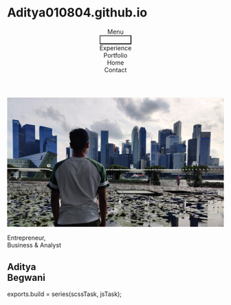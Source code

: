 # Aditya010804.github.io


<!DOCTYPE html><!-- Last Published: Tue May 14 2024 08:47:48 GMT+0000 (Coordinated Universal Time) --><html data-wf-domain="www.adityabegwani.ind" data-wf-page="662f674cb38eee57dcce1fd8" data-wf-site="662f674cb38eee57dcce1fd9" lang="nl"><head><meta charset="utf-8"/><title>Aditya Begwani - Entrepreneur, Business Analyst; Investor</title><meta content="As a driven entrepreneur with over 20 years of experience in the digital space, I have a passion for starting and scaling companies. Based in Amsterdam." name="description"/><meta content="Aditya Begwani - Entrepreneur, Business Analyst; Investor" property="og:title"/><meta content="As a driven entrepreneur with over 20 years of experience in the digital space, I have a passion for starting and scaling companies. Based in Amsterdam." property="og:description"/><meta content="https://assets-global.website-files.com/662f674cb38eee57dcce1fd9/663382bea535cb6064136518_meta-image-nick.jpg" property="og:image"/><meta content="AdityaVelten - Entrepreneur, Business &amp; Analyst" property="twitter:title"/><meta content="As a driven entrepreneur with over 20 years of experience in the digital space, I have a passion for starting and scaling companies. Based in Amsterdam." property="twitter:description"/><meta content="https://assets-global.website-files.com/662f674cb38eee57dcce1fd9/663382bea535cb6064136518_meta-image-nick.jpg" property="twitter:image"/><meta property="og:type" content="website"/><meta content="summary_large_image" name="twitter:card"/><meta content="width=device-width, initial-scale=1" name="viewport"/><link href="https://assets-global.website-files.com/662f674cb38eee57dcce1fd9/css/nickvelten.webflow.fe9b683b1.css" rel="stylesheet" type="text/css"/><script type="text/javascript">!function(o,c){var n=c.documentElement,t=" w-mod-";n.className+=t+"js",("ontouchstart"in o||o.DocumentTouch&&c instanceof DocumentTouch)&&(n.className+=t+"touch")}(window,document);</script><link href="https://assets-global.website-files.com/662f674cb38eee57dcce1fd9/662f6f8b0e705abf451cfeaf_favicon.png" rel="shortcut icon" type="image/x-icon"/><link href="https://assets-global.website-files.com/662f674cb38eee57dcce1fd9/662f6f1e56889161dcda6939_webclip.jpg" rel="apple-touch-icon"/><script async="" src="https://www.googletagmanager.com/gtag/js?id=G-ZVPGZRLV2N"></script><script type="text/javascript">window.dataLayer = window.dataLayer || [];function gtag(){dataLayer.push(arguments);}gtag('js', new Date());gtag('set', 'developer_id.dZGVlNj', true);gtag('config', 'G-ZVPGZRLV2N');</script><link rel="stylesheet" href="https://unpkg.com/flickity@2.3.0/dist/flickity.css"/></head><body class="body" data-scrolling-direction="down" data-scrolling-started="false" data-navigation-status="not-active" data-barba="wrapper" data-id-nav="header" data-theme-page="light" data-theme-nav="dark" data-bg-nav="transparent"><div class="embed-css w-embed"><style>


/* ------------------------- Variables -------------------------------------------------- */

:root {
   --title-value: clamp(5em, 7.5vw, 7.5em);
   --title-value: 17.5vw;
   --title-size: var(--title-value);
   --section-padding: calc(var(--title-size) * 0.6);
   --gap: calc(var(--title-size) * 0.2);
   --animation-fast: 0.2s cubic-bezier(0.6, 0, 0.4, 1);
   --animation-primary: 0.4s cubic-bezier(0.6, 0, 0.4, 1);
}

@media screen and (max-width: 991px) {
	:root {
    --title-size: calc(var(--title-value) * 1.5);
    --section-padding: calc(var(--title-size) * 0.8);
	}
}

@media screen and (max-width: 479px) {
	:root {
    --title-size: calc(var(--title-value) * 1.5);
    --container-padding: 1em;
	}
}

/* ------------------------- Viewportheight -------------------------------------------------- */

:root {
   --vh-in-px: 8px;
   --vh: var(--vh-in-px);
}

@media (hover: hover) {

   :root {
      --vh: 1vh;
   }

   @supports (height: 1svh) { 
      :root {
         --vh: 1svh;
      }
   }
}

/* ------------------------- Hide Scrollbar -------------------------------------------------- */

body::-webkit-scrollbar{display: none;} /* Chrome, Safari, Opera */
body {-ms-overflow-style: none;} /* IE & Edge */
html {scrollbar-width: none;} /* Firefox */

/* ------------------------- Body -------------------------------------------------- */

*, *:after, *:before { -webkit-box-sizing: border-box; -moz-box-sizing: border-box; box-sizing: border-box;}
li, ul, figure { padding: 0; margin: 0; list-style: none;}

html {
   scroll-behavior: initial;
}

body {
   -webkit-font-smoothing: antialiased;
   font-size: clamp(16px, 1.2vw, 22px);
}

html, body {
   width: 100%;
   min-height: 100%;
   -webkit-font-smoothing: antialiased;
   position: relative;
}

/* Selection */
::selection {
   background-color: var(--color-secondary);
   color: var(--color-light);
   text-shadow: none;
}

::-moz-selection {
   background-color: var(--color-secondary);
   color: var(--color-light);
   text-shadow: none;
}

/* General */
canvas, img, video, picture, figure {
   max-width: 1600px;
   height: Auto;
   box-sizing: content-box;
   display: block;
}

svg {
   max-width: none;
   height: auto;
   box-sizing: border-box;
}

audio, canvas, iframe, img, svg, video, picture, figure {
   vertical-align: middle;
}

h1, h2, h3, h4, h5, h6, p, a, li, ul, ol, span, strong, em, figcaption  {padding: 0; margin: 0;}

[data-theme-section="dark"],
[data-bg-section="dark"]{
   background-color: var(--color-dark);
   color: var(--color-lightgreen);
} 

[data-theme-section="light"],
[data-bg-section="light"]{
   background-color: var(--color-light);
   color: var(--color-primary);
}

[data-bg-section="green"]{
   background-color: var(--color-green);
   color: var(--color-dark);
}

[data-bg-section="lightgreen"]{
   background-color: var(--color-lightgreen);
   color: var(--color-dark);
}

[data-bg-section="darkgray"]{
   background-color: var(--color-darkgray);
   color: var(--color-lightgreen);
}

/* ------------------------- Loading -------------------------------------------------- */

.wf-design-mode .loading-container {
  display: none;
}

/* ------------------------- Split Text -------------------------------------------------- */

.single-word {
  overflow: hidden;
  position: relative;
  margin-bottom: -0.055em;
  margin-left: -0.1em;
  margin-right: -0.1em;
  padding: 0 0.1em;
  display: inline-block;
}

.single-word .single-char {
  position: relative;
  display: inline-block;
}

.single-word .single-word-inner {
  position: relative;
  display: inline-block;
}

h2 .single-word {
  margin-bottom: -0.1em;
}

h2 .lower-case,
h2 .upper-case{
  display: inline-block;
}

</style></div><div class="floating-elements"><div class="loading-container"><div class="loading-screen"></div></div></div><header class="header"><div class="embed-css w-embed"><style>

.main-nav-bar .nav-bar-link {
  cursor: pointer;
}

/* Transparent */
[data-bg-nav="transparent"] .main-nav-bar .nav-bar-link,
[data-navigation-status="not-active"][data-bg-nav="transparent"] .main-nav-bar .nav-bar-link-menu{
  color: var(--color-light);
  background-color: #282A2C;
}

[data-bg-nav="transparent"] .main-nav-bar .nav-bar-link:hover,
[data-navigation-status="active"][data-bg-nav="transparent"] .main-nav-bar .nav-bar-link-menu,
[data-bg-nav="transparent"] .main-nav-bar .nav-bar-link[data-nav-item-status="active"]{
  color: #282A2C;
  background-color: var(--color-light);
}

/* Transparent - Right Button */
[data-bg-nav="transparent"] .main-nav-bar .nav-bar-links:last-child .nav-bar-link,
[data-navigation-status="not-active"][data-bg-nav="transparent"] .main-nav-bar .nav-bar-link-menu{
  color: var(--color-light);
  background-color: #1d1e20;
}

[data-bg-nav="transparent"] .main-nav-bar .nav-bar-links:last-child .nav-bar-link:hover,
[data-navigation-status="active"][data-bg-nav="transparent"] .main-nav-bar .nav-bar-link-menu,
[data-bg-nav="transparent"] .main-nav-bar .nav-bar-link[data-nav-item-status="active"]{
  color: #1d1e20;
    background-color: var(--color-light);
}

@media screen and (max-width: 991px) {
  /* Transparent - Right Button */
  [data-bg-nav="transparent"] .main-nav-bar .nav-bar-links:last-child .nav-bar-link,
  [data-navigation-status="not-active"][data-bg-nav="transparent"] .main-nav-bar .nav-bar-link-menu{
    color: var(--color-light);
    background-color: #252829;
  }

  [data-bg-nav="transparent"] .main-nav-bar .nav-bar-links:last-child .nav-bar-link:hover,
  [data-navigation-status="active"][data-bg-nav="transparent"] .main-nav-bar .nav-bar-link-menu,
  [data-bg-nav="transparent"] .main-nav-bar .nav-bar-link[data-nav-item-status="active"]{
    color: #252829;
      background-color: var(--color-light);
  }
}

/* Dark */

[data-bg-nav="dark"] .main-nav-bar .nav-bar-link,
[data-navigation-status="not-active"][data-bg-nav="dark"] .main-nav-bar .nav-bar-link-menu{
  color: var(--color-lightgreen);
  background-color: var(--color-dark);
}

[data-bg-nav="dark"] .main-nav-bar .nav-bar-link:hover,
[data-navigation-status="active"][data-bg-nav="dark"] .main-nav-bar .nav-bar-link-menu,
[data-bg-nav="dark"] .main-nav-bar .nav-bar-link[data-nav-item-status="active"] {
  color: var(--color-dark);
  background-color: var(--color-lightgreen);
}

/* Dark Gray */

[data-bg-nav="darkgray"] .main-nav-bar .nav-bar-link,
[data-navigation-status="not-active"][data-bg-nav="darkgray"] .main-nav-bar .nav-bar-link-menu{
  color: var(--color-lightgreen);
  background-color: var(--color-darkgray);
}

[data-bg-nav="darkgray"] .main-nav-bar .nav-bar-link:hover,
[data-navigation-status="active"][data-bg-nav="darkgray"] .main-nav-bar .nav-bar-link-menu,
[data-bg-nav="darkgray"] .main-nav-bar .nav-bar-link[data-nav-item-status="active"] {
  color: var(--color-darkgray);
  background-color: var(--color-lightgreen);
}

/* Light */

[data-bg-nav="light"] .main-nav-bar .nav-bar-link,
[data-navigation-status="not-active"][data-bg-nav="light"] .main-nav-bar .nav-bar-link-menu{
  color: var(--color-primary);
  background-color: var(--color-light);
}

[data-bg-nav="light"] .main-nav-bar .nav-bar-link:hover,
[data-navigation-status="active"][data-bg-nav="light"] .main-nav-bar .nav-bar-link-menu,
[data-bg-nav="light"] .main-nav-bar .nav-bar-link[data-nav-item-status="active"] {
  color: var(--color-light);
  background-color: var(--color-primary);
}

/* Green */

[data-bg-nav="green"] .main-nav-bar .nav-bar-link,
[data-navigation-status="not-active"][data-bg-nav="green"] .main-nav-bar .nav-bar-link-menu{
  color: var(--color-dark);
  background-color: var(--color-green);
}

[data-bg-nav="green"] .main-nav-bar .nav-bar-link:hover,
[data-navigation-status="active"][data-bg-nav="green"] .main-nav-bar .nav-bar-link-menu,
[data-bg-nav="green"] .main-nav-bar .nav-bar-link[data-nav-item-status="active"] {
  color: var(--color-green);
  background-color: var(--color-dark);
}

/* Lightgreen */

[data-bg-nav="lightgreen"] .main-nav-bar .nav-bar-link,
[data-navigation-status="not-active"][data-bg-nav="lightgreen"] .main-nav-bar .nav-bar-link-menu{
  color: var(--color-dark);
  background-color: var(--color-lightgreen);
}

[data-bg-nav="lightgreen"] .main-nav-bar .nav-bar-link:hover,
[data-navigation-status="active"][data-bg-nav="lightgreen"] .main-nav-bar .nav-bar-link-menu,
[data-bg-nav="lightgreen"] .main-nav-bar .nav-bar-link[data-nav-item-status="active"] {
  color: var(--color-lightgreen);
  background-color: var(--color-dark);
}

@media screen and (max-width: 991px) {

	.nav-bar-link-sub {
    transition: transform var(--animation-primary), opacity var(--animation-primary), visibility var(--animation-primary);
  }
  .nav-bar-link-sub:nth-child(3) {
    transition-delay: 0.05s;
  }
  .nav-bar-link-sub:nth-child(4) {
    transition-delay: 0.1s;
  }
  .nav-bar-link-sub:nth-child(5) {
    transition-delay: 0.15s;
  }
  .nav-bar-link-sub:nth-child(6) {
    transition-delay: 0.2s;
  }

  [data-navigation-status="not-active"] .nav-bar-link-sub {
    opacity: 0;
    visibility: hidden;
    transform: translateY(-0.25em) rotate(0.001deg);
  }

  [data-navigation-status="active"] .nav-bar-link-sub {
    opacity: 1;
    visibility: visible;
    transform: translateY(0em) rotate(0.001deg);
  }
}

</style></div><div class="main-nav-bar"><div class="nav-bar-links"><div data-navigation-toggle="toggle" class="nav-bar-link nav-bar-link-menu"><div class="nav-bar-link-hover"></div><div class="nav-bar-link-border"></div><span class="nav-bar-link-text">Menu</span></div><div data-nav-item-status="not-active" data-anchor-="About-me.html" data-navigation-toggle="open" data-nav-item-id="About-me.html" class="nav-bar-link nav-bar-link-sub"><div class="nav-bar-link-hover"></div><div class="nav-bar-link-border"></div>
<span class="nav-bar-link-text"><a><span class="nav-bar-link-text"><button style="background-color: transparent; color: white;" onclick="window.location.href='About-me.html'">About Me</button>
</a></span></div><div data-nav-item-status="not-active" data-anchor-target="#Experience" data-navigation-toggle="close" data-nav-item-id="Experience" class="nav-bar-link nav-bar-link-sub"><div class="nav-bar-link-hover"></div><div class="nav-bar-link-border"></div><span class="nav-bar-link-text">Experience</span></div><div data-nav-item-status="not-active" data-anchor-target="#Portfolio" data-navigation-toggle="close" data-nav-item-id="Portfolio" class="nav-bar-link nav-bar-link-sub"><div class="nav-bar-link-hover"></div><div class="nav-bar-link-border"></div><span class="nav-bar-link-text">Portfolio</span></div><div data-nav-item-status="not-active" data-anchor-target="#Home" data-navigation-toggle="close" data-nav-item-id="Home" class="nav-bar-link nav-bar-link-sub"><div class="nav-bar-link-hover"></div><div class="nav-bar-link-border"></div><span class="nav-bar-link-text">Home</span></div></div><div class="nav-bar-links right"><div data-nav-item-status="not-active" data-anchor-target="#contact" data-nav-item-id="contact" class="nav-bar-link"><div class="nav-bar-link-hover"></div><div class="nav-bar-link-border"></div><span class="nav-bar-link-text">Contact</span></div></div></div></header><main id="main" data-barba-namespace="default" data-barba="container" class="main"><div class="main-wrap"><section id="header" data-theme-section="dark" data-bg-section="transparent" data-id-section="header" class="section-header"><div class="header-image"><img src="adi1.jpg" alt="Description of the photo"> </div><div class="container"><div class="header-content"><div class="embed-css w-embed"><style>

.header-h1-span-bottom .lower-case:first-child .single-word .single-char {
  margin-right: -0.025em;
}

.header-h1-span-bottom .lower-case:last-child .single-word .single-char:first-child {
  margin-right: -0.08em;
}

}


</style></div><div class="header-content-inner"><div class="header-function-text"><p class="header-p">Entrepreneur, <br/>Business &amp; Analyst</p></div><h1 data-split-text="chars" class="header-h1"><span class="header-h1-span-top"><span class="header-h1-inner"><span class="lower-case">Aditya</span></span></span><div class="header-h1-span-bottom"><div class="header-h1-inner"><span class="lower-case">B</span><span class="upper-case">e</span><span class="lower-case">gwani</span></div></div></h1></div></div>

<script src="https://code.jquery.com/jquery-3.7.1.min.js"></script>
<script src="https://cdnjs.cloudflare.com/ajax/libs/gsap/3.12.5/gsap.min.js"></script> 
<script src="https://unpkg.com/@barba/core"></script>
<script src="https://unpkg.com/@studio-freight/lenis@1.0.36/dist/lenis.min.js"></script> 
<script src="https://cdn.jsdelivr.net/npm/gsap@3.12.5/dist/ScrollTrigger.min.js"></script> 
<script src="https://unpkg.com/flickity@2.3.0/dist/flickity.pkgd.min.js"></script>

<!-- Scripts: slater.app -->
<!-- SplitText.min.js --><script src="https://slater.app/6522/12441.js"></script>
<!-- DrawSVGPlugin.min.js --><script src="https://slater.app/6522/12590.js"></script>
<!-- index.js --><script src="https://slater.app/6522/12437.js" defer></script>

</body>
</html>

exports.build = series(scssTask, jsTask);


